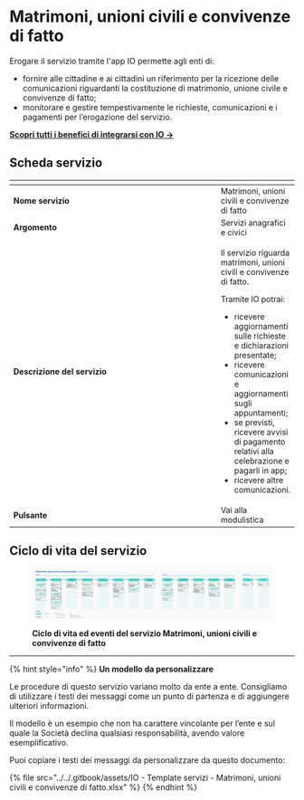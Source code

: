 # Matrimoni, unioni civili e convivenze di fatto

Erogare il servizio tramite l'app IO permette agli enti di:

* fornire alle cittadine e ai cittadini un riferimento per la ricezione delle comunicazioni riguardanti la costituzione di matrimonio, unione civile e convivenze di fatto;
* monitorare e gestire tempestivamente le richieste, comunicazioni e i pagamenti per l’erogazione del servizio.

[**Scopri tutti i benefici di integrarsi con IO →** ](https://docs.pagopa.it/manuale-servizi/lapp-io/cose-io-e-qual-e-il-suo-obiettivo)

## Scheda servizio <a href="#scheda-servizio" id="scheda-servizio"></a>

<table data-header-hidden><thead><tr><th width="362"></th><th></th></tr></thead><tbody><tr><td><strong>Nome servizio</strong></td><td>Matrimoni, unioni civili e convivenze di fatto</td></tr><tr><td><strong>Argomento</strong></td><td>Servizi anagrafici e civici</td></tr><tr><td><strong>Descrizione del servizio</strong></td><td><p>Il servizio riguarda matrimoni, unioni civili e convivenze di fatto.</p><p></p><p>Tramite IO potrai:</p><ul><li>ricevere aggiornamenti sulle richieste e dichiarazioni presentate;</li><li>ricevere comunicazioni e aggiornamenti sugli appuntamenti;</li><li>se previsti, ricevere avvisi di pagamento relativi alla celebrazione e pagarli in app;</li><li>ricevere altre comunicazioni.</li></ul></td></tr><tr><td><strong>Pulsante</strong></td><td>Vai alla modulistica</td></tr></tbody></table>

## Ciclo di vita del servizio

<figure><img src="../../.gitbook/assets/Servizi anagrafici_Matrimonio, unioni civili e convivenze di fatto.png" alt=""><figcaption><p><strong>Ciclo di vita ed eventi del servizio Matrimoni, unioni civili e convivenze di fatto</strong></p></figcaption></figure>

***

{% hint style="info" %}
**Un modello da personalizzare**

Le procedure di questo servizio variano molto da ente a ente. Consigliamo di utilizzare i testi dei messaggi come un punto di partenza e di aggiungere ulteriori informazioni.&#x20;

Il modello è un esempio che non ha carattere vincolante per l’ente e sul quale la Società declina qualsiasi responsabilità, avendo valore esemplificativo.

Puoi copiare i testi dei messaggi da personalizzare da questo documento:

{% file src="../../.gitbook/assets/IO - Template servizi - Matrimoni, unioni civili e convivenze di fatto.xlsx" %}
{% endhint %}
